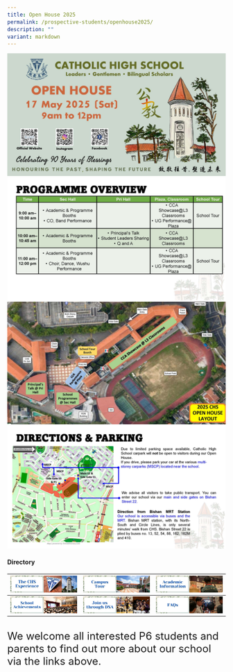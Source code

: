 ```yaml
---
title: Open House 2025
permalink: /prospective-students/openhouse2025/
description: ""
variant: markdown
---
```

![](/images/Secondary/OH_2025_P1.jpg)
![](/images/Secondary/OH_2025_P2.jpg)
![](/images/Secondary/OH_2025_P3.jpg)![](/images/Secondary/OH_2025_P4.jpg)

#### Directory

| [![](/images/oh2.png)](/chs-experience/) | [![](/images/oh3.png)](/about/Our-CHS-Campus/) | [![](/images/oh5.png)](/chs-academic-info/) |
| -------- | -------- | -------- |
| [![](/images/oh6.png)](/secondary/awards-and-achievements/academic-achievements/) | [![](/images/oh7.png)](/prospective-students/Sec-Admission/direct-school-admission/) | [![](/images/oh8.png)](/secondary/faqs/)|

<br>
<font size="5">We welcome all interested P6 students and parents to find out more about our school via the links above.</font>